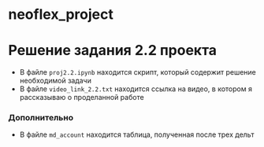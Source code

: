 # neoflex_project

# Решение задания 2.2 проекта

- В файле ```proj2.2.ipynb``` находится скрипт, который содержит решение необходимой задачи
- В файле ```video_link_2.2.txt``` находится ссылка на видео, в котором я рассказываю о проделанной работе

### Дополнительно

- В файле ```md_account``` находится таблица, полученная после трех дельт
